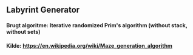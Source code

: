 ## Labyrint Generator

#### Brugt algoritme: Iterative randomized Prim's algorithm (without stack, without sets)
#### Kilde: https://en.wikipedia.org/wiki/Maze_generation_algorithm
